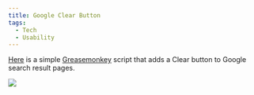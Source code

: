 ```yaml
---
title: Google Clear Button
tags:
  - Tech
  - Usability
---
```


[Here](google-clear-button.user.js) is a simple [Greasemonkey](http://www.greasespot.net/) script that adds a Clear button to Google search result pages.

![](google-clear-button/screenshot.png)
